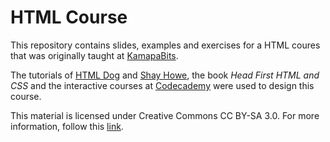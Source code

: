 HTML Course
=========

This repository contains slides, examples and exercises for a  HTML coures that was originally taught at [KamapaBits](http://kampabit.org).

The tutorials of [HTML Dog](http://htmldog.com/) and [Shay Howe](http://learn.shayhowe.com/), the book *Head First HTML and CSS* and the interactive courses at [Codecademy](http://www.codecademy.com) were used to design this course.

This material is licensed under Creative Commons CC BY-SA 3.0. For more
information, follow this [link](http://creativecommons.org/licenses/by-sa/3.0/).
